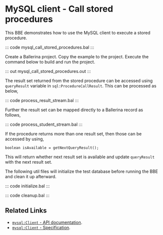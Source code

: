 # MySQL client - Call stored procedures

This BBE demonstrates how to use the MySQL client to execute a stored procedure. 

::: code mysql_call_stored_procedures.bal :::

Create a Ballerina project. Copy the example to the project. Execute the command below to build and run the project.

::: out mysql_call_stored_procedures.out :::

The result set returned from the stored procedure can be accessed using `queryResult` variable in `sql:ProcedureCallResult`.
This can be processed as below,

::: code process_result_stream.bal :::

Further the result set can be mapped directly to a Ballerina record as follows,

::: code process_student_stream.bal :::

If the procedure returns more than one result set, then those can be accessed by using,
```ballerina
boolean isAvailable = getNextQueryResult();
```
This will return whether next result set is available and update `queryResult` with the next result set.

The following util files will initialize the test database before running the BBE and clean it up afterward.

::: code initialize.bal :::

::: code cleanup.bal :::

## Related Links
- [`mysql:Client` - API documentation](https://lib.ballerina.io/ballerinax/mysql/latest/).
- [`mysql:Client` - Specification](https://github.com/ballerina-platform/module-ballerinax-mysql/blob/master/docs/spec/spec.md).
